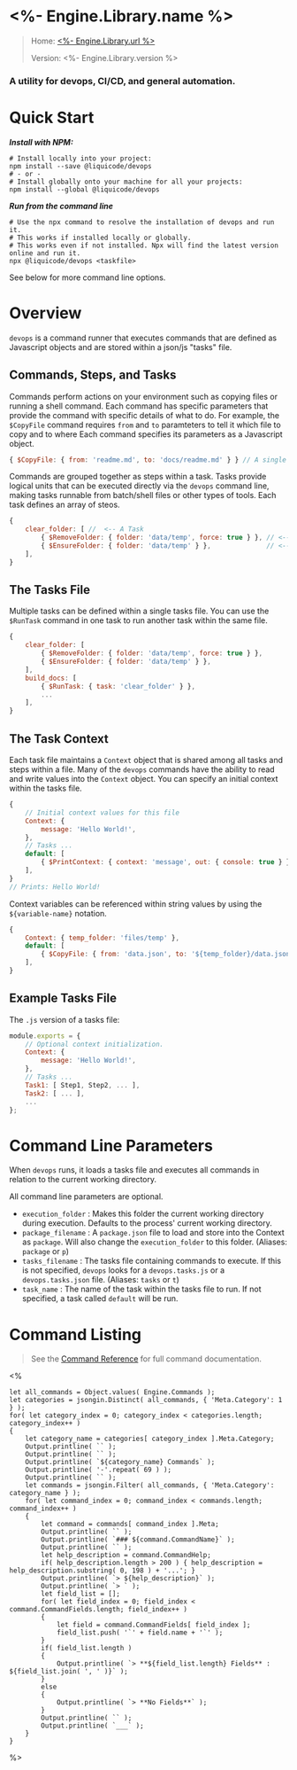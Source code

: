 # <%- Engine.Library.name %>

> Home: [<%- Engine.Library.url %>](<%- Engine.Library.url %>)
>
> Version: <%- Engine.Library.version %>

### A utility for devops, CI/CD, and general automation.


Quick Start
=====================================================================

***Install with NPM:***
```shell
# Install locally into your project:
npm install --save @liquicode/devops
# - or -
# Install globally onto your machine for all your projects:
npm install --global @liquicode/devops
```

***Run from the command line***
```shell
# Use the npx command to resolve the installation of devops and run it.
# This works if installed locally or globally.
# This works even if not installed. Npx will find the latest version online and run it.
npx @liquicode/devops <taskfile>
```

See below for more command line options.


Overview
=====================================================================

`devops` is a command runner that executes commands that are defined as Javascript objects and are stored within a json/js "tasks" file.

Commands, Steps, and Tasks
---------------------------------------------------------------------

Commands perform actions on your environment such as copying files or running a shell command.
Each command has specific parameters that provide the command with specific details of what to do.
For example, the `$CopyFile` command requires `from` and `to` paramteters to tell it which file to copy and to where
Each command specifies its parameters as a Javascript object.

```js
{ $CopyFile: { from: 'readme.md', to: 'docs/readme.md' } } // A single step
```

Commands are grouped together as steps within a task.
Tasks provide logical units that can be executed directly via the `devops` command line,
making tasks runnable from batch/shell files or other types of tools.
Each task defines an array of steos.

```js
{
	clear_folder: [ //  <-- A Task
		{ $RemoveFolder: { folder: 'data/temp', force: true } }, // <-- Steps in a task
		{ $EnsureFolder: { folder: 'data/temp' } },              // <-- Steps in a task
	],
}
```

The Tasks File
---------------------------------------------------------------------

Multiple tasks can be defined within a single tasks file.
You can use the `$RunTask` command in one task to run another task within the same file.

```js
{
	clear_folder: [
		{ $RemoveFolder: { folder: 'data/temp', force: true } },
		{ $EnsureFolder: { folder: 'data/temp' } },
	],
	build_docs: [
		{ $RunTask: { task: 'clear_folder' } },
		...
	],
}
```

The Task Context
---------------------------------------------------------------------

Each task file maintains a `Context` object that is shared among all tasks and steps within a file.
Many of the `devops` commands have the ability to read and write values into the `Context` object.
You can specify an initial context within the tasks file.

```js
{
	// Initial context values for this file
	Context: {
		message: 'Hello World!',
	},
	// Tasks ...
	default: [
		{ $PrintContext: { context: 'message', out: { console: true } } },
	],
}
// Prints: Hello World!
```

Context variables can be referenced within string values by using the `${variable-name}` notation.

```js
{
	Context: { temp_folder: 'files/temp' },
	default: [
		{ $CopyFile: { from: 'data.json', to: '${temp_folder}/data.json' } },
	],
}
```


Example Tasks File
---------------------------------------------------------------------

The `.js` version of a tasks file:
```js
module.exports = {
	// Optional context initialization.
	Context: {
		message: 'Hello World!',
	},
	// Tasks ...
	Task1: [ Step1, Step2, ... ],
	Task2: [ ... ],
	...
};
```


Command Line Parameters
=====================================================================

When `devops` runs, it loads a tasks file and executes all commands in relation to the current working directory.

All command line parameters are optional.

- `execution_folder` : Makes this folder the current working directory during execution. Defaults to the process' current working directory.
- `package_filename` : A `package.json` file to load and store into the Context as `package`. Will also change the `execution_folder` to this folder. (Aliases: `package` or `p`)
- `tasks_filename` : The tasks file containing commands to execute. If this is not specified, `devops` looks for a `devops.tasks.js` or a `devops.tasks.json` file. (Aliases: `tasks` or `t`)
- `task_name` : The name of the task within the tasks file to run. If not specified, a task called `default` will be run.


Command Listing
=====================================================================

> See the [Command Reference](guides/Command%20Reference.md) for full command documentation.

<%

	let all_commands = Object.values( Engine.Commands );
	let categories = jsongin.Distinct( all_commands, { 'Meta.Category': 1 } );
	for( let category_index = 0; category_index < categories.length; category_index++ )
	{
		let category_name = categories[ category_index ].Meta.Category;
		Output.printline( `` );
		Output.printline( `` );
		Output.printline( `${category_name} Commands` );
		Output.printline( '-'.repeat( 69 ) );
		Output.printline( `` );
		let commands = jsongin.Filter( all_commands, { 'Meta.Category': category_name } );
		for( let command_index = 0; command_index < commands.length; command_index++ )
		{
			let command = commands[ command_index ].Meta;
			Output.printline( `` );
			Output.printline( `### ${command.CommandName}` );
			Output.printline( `` );
			let help_description = command.CommandHelp;
			if( help_description.length > 200 ) { help_description = help_description.substring( 0, 198 ) + '...'; }
			Output.printline( `> ${help_description}` );
			Output.printline( `> ` );
			let field_list = [];
			for( let field_index = 0; field_index < command.CommandFields.length; field_index++ )
			{
				let field = command.CommandFields[ field_index ];
				field_list.push( '`' + field.name + '`' );
			}
			if( field_list.length )
			{
				Output.printline( `> **${field_list.length} Fields** : ${field_list.join( ', ' )}` );
			}
			else
			{
				Output.printline( `> **No Fields**` );
			}
			Output.printline( `` );
			Output.printline( `___` );
		}
	}

%>

